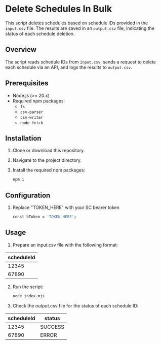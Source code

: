 # Delete Schedules In Bulk

This script deletes schedules based on schedule IDs provided in the `input.csv` file. The results are saved in an `output.csv` file, indicating the status of each schedule deletion.

## Overview

The script reads schedule IDs from `input.csv`, sends a request to delete each schedule via an API, and logs the results to `output.csv`.

## Prerequisites

- Node.js (>= 20.x)
- Required npm packages:
  - `fs`
  - `csv-parser`
  - `csv-writer`
  - `node-fetch`

## Installation

1. Clone or download this repository.
2. Navigate to the project directory.
3. Install the required npm packages:

   ```bash
   npm i

## Configuration

1. Replace "TOKEN_HERE" with your SC bearer token 

    ```bash
    const bToken = 'TOKEN_HERE';


## Usage

1. Prepare an input.csv file with the following format:
    
| scheduleId |
|--------|
| 12345  |
| 67890  |

2. Run the script:

    ```bash
    node index.mjs

3. Check the output.csv file for the status of each schedule ID:

| scheduleId | status  |
|--------|---------|
| 12345  | SUCCESS |
| 67890  | ERROR   |


